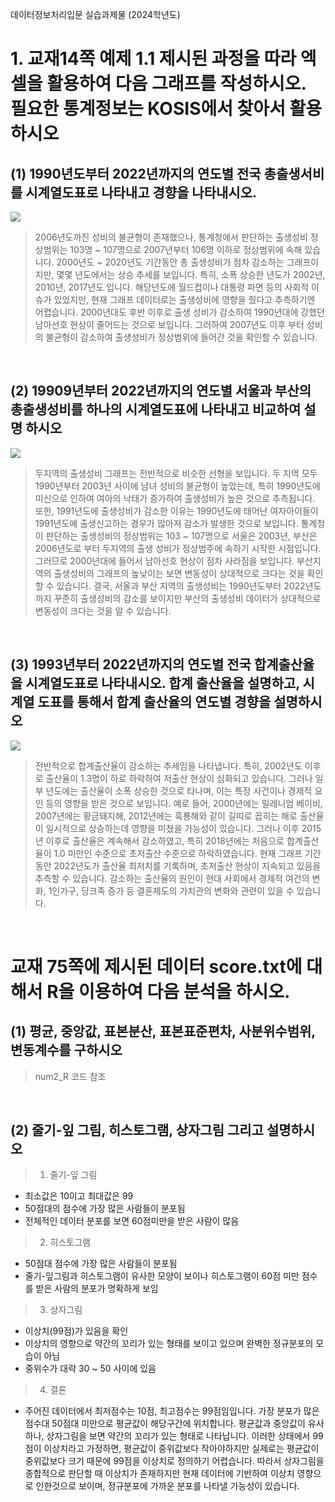 데이터정보처리입문 실습과제물 (2024학년도)

# 1. 교재14쪽 예제 1.1 제시된 과정을 따라 엑셀을 활용하여 다음 그래프를 작성하시오. 필요한 통계정보는 KOSIS에서 찾아서 활용하시오 

## (1) 1990년도부터 2022년까지의 연도별 전국 총출생서비를 시계열도표로 나타내고 경향을 나타내시오.

<p>
<img src="https://github.com/yumioh/knou/assets/38059057/bbe66461-08df-4a34-86c4-9e9710b846cc"/>
<p/>
 
 > 2006년도까진 성비의 불균형이 존재했으나, 통계청에서 판단하는 출생성비 정상범위는 103명 ~ 107명으로 2007년부터 106명 이하로 정상범위에 속해 있습니다. 2000년도 ~ 2020년도 기간동안 총 출생성비가 점차 감소하는 그래프이지만, 몇몇 년도에서는 상승 추세를 보입니다. 특히, 소폭 상승한 년도가 2002년, 2010년, 2017년도 입니다. 해당년도에 월드컵이나 대통령 파면 등의 사회적 이슈가 있었지만, 현재 그래프 데이터로는 출생성비에 영향을 줬다고 추측하기엔 어렵습니다. 2000년대도 후반 이후로 출생 성비가 감소하여 1990년대에 강했던 남아선호 현상이 줄어드는 것으로 보입니다. 그러하여 2007년도 이후 부터 성비의 불균형이 감소하여 출생성비가 정상범위에 들어간 것을 확인할 수 있습니다.


<br/>

## (2) 19909년부터 2022년까지의 연도별 서울과 부산의 총출생성비를 하나의 시계열도표에 나타내고 비교하여 설명 하시오

<p>
<img src="https://github.com/yumioh/knou/assets/38059057/d287d33b-8210-4e03-b871-f87733304aa0"/>
<p/>

 > 두지역의 출생성비 그래프는 전반적으로 비슷한 선형을 보입니다. 두 지역 모두 1990년부터 2003년 사이에 남녀 성비의 불균형이 높았는데, 특히  1990년도에 미신으로 인하여 여아의 낙태가 증가하여 출생성비가 높은 것으로 추측됩니다. 또한, 1991년도에 출생성비가 감소한 이유는 1990년도에 태어난 여자아이들이 1991년도에 출생신고하는 경우가 많아져 감소가 발생한 것으로 보입니다. 통계청이 판단하는 출생성비의 정상범위는 103 ~ 107명으로 서울은 2003년, 부산은 2006년도로 부터 두지역의 출생 성비가 정상범주에 속하기 시작한 시점입니다.  그러므로 2000년대에 들어서 남아선호 현상이 점차 사라짐을 보입니다. 부산지역의 출생성비의 그래프의 높낮이는 보면 변동성이 상대적으로 크다는 것을 확인 할 수 있습니다. 결국, 서울과 부산 지역의 출생성비는 1990년도부터 2022년도까지 꾸준히 출생성비의 감소를 보이지만 부산의 출생성비 데이터가 상대적으로 변동성이 크다는 것을 알 수 있습니다.

<br/>

## (3) 1993년부터 2022년까지의 연도별 전국 합계출산율을 시계열도표로 나타내시오. 합계 출산율을 설명하고, 시계열 도표를 통해서 합계 출산율의 연도별 경향을 설명하시오

<p>
<img src="https://github.com/yumioh/knou/assets/38059057/dbf2d768-c655-46ba-b5c7-e58272083d8a"/>
<p/>

> 전반적으로 합계출산율이 감소하는 추세임을 나타냅니다. 특히, 2002년도 이후로 출산율이 1.3명이
하로 하락하여 저출산 현상이 심화되고 있습니다. 그러나 일부 년도에는 출산율이 소폭 상승한 것으로 타나며, 이는 특정 사건이나 경제적 요인 등의 영향을 받은 것으로 보입니다. 예로 들어,  2000년에는 밀레니엄 베이비, 2007년에는 황금돼지해, 2012년에는 흑룡해와 같이 길띠로 꼽히는 해로 출산율이 일시적으로 상승하는데 영향을 미쳤을 가능성이 있습니다. 그러나 이후 2015년 이후로 출산율은 계속해서 감소하였고, 특히 2018년에는 처음으로 합계출산율이 1.0 미만인 수준으로  초저출산 수준으로 하락하였습니다. 현재 그래프 기간동안 2022년도가 출산율 최저치를 기록하며, 초저출산 현상이 지속되고 있음을 추측할 수 있습니다. 감소하는 출산율의 원인이 현대 사회에서 경제적 여건의 변화, 1인가구, 딩크족 증가 등 결혼제도의 가치관의 변화와 관련이 있을 수 있습니다.

<br/>

# 교재 75쪽에 제시된 데이터 score.txt에 대해서 R을 이용하여 다음 분석을 하시오.

## (1) 평균, 중앙값, 표본분산, 표본표준편차, 사분위수범위, 변동계수를 구하시오 
> num2_R 코드 참조

<br/>

## (2) 줄기-잎 그림, 히스토그램, 상자그림 그리고 설명하시오
> 1. 줄기-잎 그림 
  - 최소값은 10이고 최대값은 99 
  - 50점대의 점수에 가장 많은 사람들이 분포됨
  - 전체적인 데이터 분포를 보면 60점미만을 받은 사람이 많음

> 2. 히스토그램 
  - 50점대 점수에 가장 많은 사람들이 분포됨
  - 줄기-잎그림과 히스토그램이 유사한 모양이 보이나 히스토그램이 60점 미만 점수를 받은 사람의 분포가 명확하게 보임

> 3. 상자그림 
  - 이상치(99점)가 있음을 확인
  - 이상치의 영향으로 약간의 꼬리가 있는 형태를 보이고 있으며 완벽한 정규분포의 모습이 아님
  - 중위수가 대략 30 ~ 50 사이에 있음

> 4. 결론
   - 주어진 데이터에서 최저점수는 10점, 최고점수는 99점임입니다. 가장 분포가 많은 점수대 50점대 미만으로 평균값이 해당구간에 위치합니다. 
    평균값과 중앙값이 유사하나, 상자그림을 보면 약간의 꼬리가 있는 형태로 나타납니다. 
    이러한 상태에서 99점이 이상치라고 가정하면, 평균값이 중위값보다 작아야하지만 실제로는 평균값이 중위값보다 크기 때문에 
    99점을 이상치로 정의하기 어렵습니다. 따라서 상자그림을 종합적으로 판단할 때 이상치가 존재하지만 현재 데이터에 기반하여 
    이상치 영향으로 인한것으로 보이며, 정규분포에 가까운 분포를 나타낼 가능성이 있습니다.
